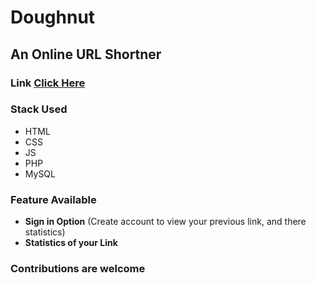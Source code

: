 # Doughnut
## An Online URL Shortner
### Link [Click Here](https://dghnut.000webhostapp.com/)
### Stack Used
- HTML
- CSS
- JS
- PHP
- MySQL
### Feature Available
- **Sign in Option** (Create account to view your previous link, and there statistics)
- **Statistics of your Link** 

### Contributions are welcome
